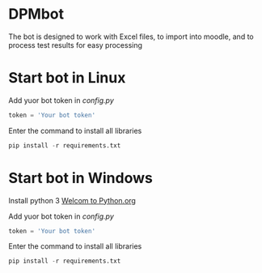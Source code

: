 # DPMbot
The bot is designed to work with Excel files, to import into moodle, and to process test results for easy processing

# Start bot in Linux
Add yuor bot token in *config.py*
```python
token = 'Your bot token'
```

Enter the command to install all libraries
```python
pip install -r requirements.txt
```

# Start bot in Windows
Install python 3 [Welcom to Python.org](https://www.python.org/)

Add yuor bot token in *config.py*
```python
token = 'Your bot token'
```

Enter the command to install all libraries
```python
pip install -r requirements.txt
```

